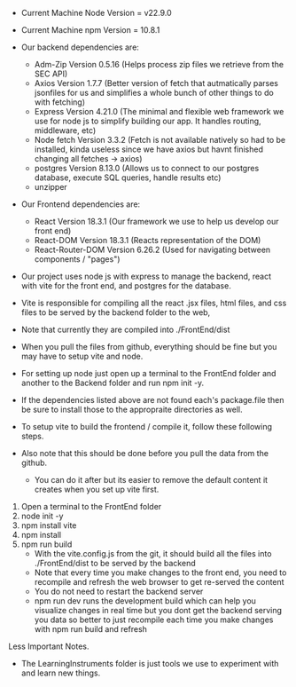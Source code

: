 - Current Machine Node Version = v22.9.0
- Current Machine npm Version = 10.8.1 
 
 - Our backend dependencies are:
    - Adm-Zip Version 0.5.16 (Helps process zip files we retrieve from the SEC API)
    - Axios Version 1.7.7 (Better version of fetch that autmatically parses jsonfiles for us and simplifies a whole bunch of other things to do with fetching)
    - Express Version 4.21.0 (The minimal and flexible web framework we use for node js to simplify building our app. It handles routing, middleware, etc)
    - Node fetch Version 3.3.2 (Fetch is not available natively so had to be installed, kinda useless since we have axios but havnt finished changing all fetches -> axios)
    - postgres Version 8.13.0 (Allows us to connect to our postgres database, execute SQL queries, handle results etc)
    - unzipper

 - Our Frontend dependencies are:
    - React Version 18.3.1 (Our framework we use to help us develop our front end)
    - React-DOM Version 18.3.1 (Reacts representation of the DOM)
    - React-Router-DOM Version 6.26.2 (Used for navigating between components / "pages")

 - Our project uses node js with express to manage the backend, react with vite for the front end, and postgres for the database.
 - Vite is responsible for compiling all the react .jsx files, html files, and css files to be served by the backend folder to the web,
 - Note that currently they are compiled into ./FrontEnd/dist
 - When you pull the files from github, everything should be fine but you may have to setup vite and node.

 - For setting up node just open up a terminal to the FrontEnd folder and another to the Backend folder and run npm init -y.
 - If the dependencies listed above are not found each's package.file then be sure to install those to the appropraite directories as well.

 - To setup vite to build the frontend / compile it, follow these following steps.
 - Also note that this should be done before you pull the data from the github.
    - You can do it after but its easier to remove the default content it creates when you set up vite first.
 1. Open a terminal to the FrontEnd folder
 2. node init -y
 3. npm install vite
 4. npm install
 5. npm run build
    - With the vite.config.js from the git, it should build all the files into ./FrontEnd/dist to be served by the backend
    - Note that every time you make changes to the front end, you need to recompile and refresh the web browser to get re-served the content
    - You do not need to restart the backend server
    - npm run dev runs the development build which can help you visualize changes in real time but you dont get the backend serving you data so 
    better to just recompile each time you make changes with npm run build and refresh


Less Important Notes.
- The LearningInstruments folder is just tools we use to experiment with and learn new things.